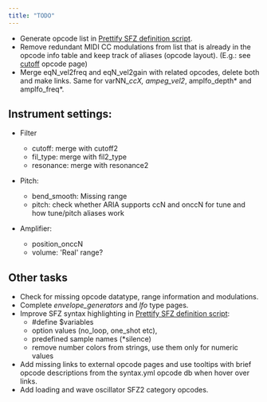 ```yaml
---
title: "TODO"
---
```

- Generate opcode list in [Prettify SFZ definition script].
- Remove redundant MIDI CC modulations from list that is already in the opcode
  info table and keep track of aliases (opcode layout).
  (E.g.: see [cutoff] opcode page)
- Merge eqN_vel2freq and eqN_vel2gain with related opcodes, delete both and
  make links. Same for varNN_*ccX, ampeg_vel2*, amplfo_depth* and amplfo_freq*.

## Instrument settings:

- Filter
	- cutoff: merge with cutoff2
	- fil_type: merge with fil2_type
	- resonance: merge with resonance2

- Pitch:
	- bend_smooth: Missing range
	- pitch: check whether ARIA supports ccN and onccN for tune and how tune/pitch aliases work

- Amplifier:
	- position_onccN
	- volume: 'Real' range?

## Other tasks

- Check for missing opcode datatype, range information and modulations.
- Complete _envelope_generators_ and _lfo_ type pages.
- Improve SFZ syntax highlighting in [Prettify SFZ definition script]:
  - \#define $variables
  - option values (no_loop, one_shot etc),
  - predefined sample names (*silence)
  - remove number colors from strings, use them only for numeric values
- Add missing links to external opcode pages and use tooltips with brief opcode
  descriptions from the syntax.yml opcode db when hover over links.
- Add loading and wave oscillator SFZ2 category opcodes.

[cutoff]: /opcodes/cutoff
[Prettify SFZ definition script]: /assets/js/prettify/lang-sfz.js
